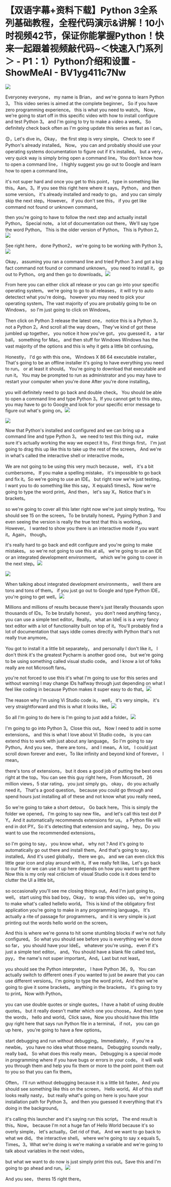 # 【双语字幕+资料下载】Python 3全系列基础教程，全程代码演示&讲解！10小时视频42节，保证你能掌握Python！快来一起跟着视频敲代码~＜快速入门系列＞ - P1：1）Python介绍和设置 - ShowMeAI - BV1yg411c7Nw

![](img/9f6c197f4ec196be1569c0ee7dc94ea1_0.png)

Everyoney everyone， my name is Brian， and we're gonna to learn Python 3。 This video series is aimed at the complete beginner。 So if you have zero programming experience。 this is what you need to watch。 Now， we're going to start off in this specific video with how to install configure and test Python 3。 and I'm going to try to make a video a week。 So definitely check back often as I'm going update this series as fast as I can。

😊，Let's dive in。Okay， the first step is very simple。 Check to see if Python's already installed。 Now。 you can and probably should use your operating systems documentation to figure out if it's installed。 but a very， very quick way is simply bring open a command line。You don't know how to open a command line， I highly suggest you go out to Google and learn how to open a command line。

 it's not super hard and once you get to this point， type in something like this。Aan。3。If you see this right here where it says。Python， and then some version。 it's already installed and ready to go。 and you can simply skip the next step。However。 if you don't see this， if you get like command not found or unknown command。

 then you're going to have to follow the next step and actually install Python。 Special note。 a lot of documentation out there。We'll say type the word Python。 This is the older version of Python。 This is Python 2。![](img/9f6c197f4ec196be1569c0ee7dc94ea1_2.png)

See right here， done Python2， we're going to be working with Python 3。![](img/9f6c197f4ec196be1569c0ee7dc94ea1_4.png)

Okay， assuming you ran a command line and tried Python 3 and got a big fact command not found or command unknown。 you need to install it， go out to Python。org and then go to downloads。![](img/9f6c197f4ec196be1569c0ee7dc94ea1_6.png)

From here you can either click all release or you can go into your specific operating system。 we're going to go to all releases， it will try to auto detectect what you're doing。 however you may need to pick your operating system。The vast majority of you are probably going to be on Windows， so I'm just going to click on Windows。

Then click on Python 3 release the latest one， notice this is a Python 3， not a Python 2。And scroll all the way down。They've kind of got these jumbled up together。 you notice it how you've got， you guessed it， a tar ball， something for Mac。 and then stuff for Windows Windows has the vast majority of the options and this is why it gets a little bit confusing。

Honestly， I'd go with this one。 Windows X 86 64 executable installer。 That's going to be an offline installer it's going to have everything you need to run。 or at least it should。 You're going to download that executable and run it。 You may be prompted to run as administrator and you may have to restart your computer when you're done After you're done installing。

 you will definitely need to go back and double check。 You should be able to open a command line and type Python  3。If you cannot get to this step。 you may have to go to Google and look for your specific error message to figure out what's going on。![](img/9f6c197f4ec196be1569c0ee7dc94ea1_8.png)

![](img/9f6c197f4ec196be1569c0ee7dc94ea1_9.png)

Now that Python's installed and configured and we can bring up a command line and type Python 3。 we need to test this thing out， make sure it's actually working the way we expect it to。First things first， I'm just going to drag this up like this to take up the rest of the screen。 And we're in what's called the interactive shell or interactive mode。

 We are not going to be using this very much because， well， it's a bit cumbersome。 If you make a spelling mistake， it's impossible to go back and fix it。So we're going to use an IDE。 but right now we're just testing， I want you to do something like this say。X equals5 times3。Now we're going to type the word print。And then， let's say X。Notice that's in brackets。

 so we're going to cover all this later right now we're just simply testing。You should see 15 on the screen。To be brutally honest。Pyping Python 3 and even seeing the version is really the true test that this is working。 However。 I wanted to show you there is an interactive mode if you want it。Again， though。

 it's really hard to go back and edit configure and you're going to make mistakes。 so we're not going to use this at all。 we're going to use an IDE or an integrated development environment。 which we're going to cover in the next step。![](img/9f6c197f4ec196be1569c0ee7dc94ea1_11.png)

![](img/9f6c197f4ec196be1569c0ee7dc94ea1_12.png)

When talking about integrated development environments， well there are tons and tons of them。 if you just go out to Google and type Python IDE， you're going to get well。![](img/9f6c197f4ec196be1569c0ee7dc94ea1_14.png)

Millions and millions of results because there's just literally thousands upon thousands of IDs。To be brutally honest， you don't need anything fancy， you can use a simple text editor。Really。 what an IdeE is is a very fancy text editor with a lot of functionality built on top of it。You'll probably find a lot of documentation that says iddle comes directly with Python that's not really true anymore。

 You got to install it a little bit separately。 and personally I don't like it。 I don't think it's the greatest Pycharm is another good one。 but we're going to be using something called visual studio code。 and I know a lot of folks really are not Microsoft fans。

 you're not forced to use this it's what I'm going to use for this series and without warning I may change IDs halfway through just depending on what I feel like coding in because Python makes it super easy to do that。![](img/9f6c197f4ec196be1569c0ee7dc94ea1_16.png)

The reason why I'm using Vi Studio code is， well， it's very simple。 it's very straightforward and this is what it looks like。![](img/9f6c197f4ec196be1569c0ee7dc94ea1_18.png)

So all I'm going to do here is I'm going to just add a folder。![](img/9f6c197f4ec196be1569c0ee7dc94ea1_20.png)

I'm going to go into Python 3。Close this out。 Now I need to add in some extensions。 and this is what I love about Vi Studio code。 is you can extend this to work with just about any language。 So I'm going to say Python。And you see， there are tons， and I mean。A lot。 I could just scroll down forever and ever。To like infinity and beyond kind of forever。 I mean。

 there's tons of extensions， but it does a good job of putting the best ones right at the top。You can see this guy right here。From Microsoft，26 million views，5 star rating， you just simply go。 okay， do you actually need it， That's a good question。 because you could go through and spend hours just installing all of these and not know what you really need。

 So we're going to take a short detour。 Go back here。This is simply the folder we opened。 I'm going to say new file。 and let's call this test dot P Y。And it automatically recommends extensions for us。 a Python file will end in dot PY。So it's detecting that extension and saying， hey。Do you want to use the recommended extensions。

 so I'm going to say， you know what， why not？And it's going to automatically go out there and install them。And that's going to say， installed。And it's used globally， there we go。 and we can even click this little gear icon and play around with it。If we really felt like。Let's go back to our file or we can use it up here depends on how you want to get there Now this is my only real criticism of visual Studio code is it does tend to clutter the UI a little bit。

 so occasionally you'll see me closing things out。And I'm just going to， well。 start using this bad boy。Okay， to wrap this video up。 we're going to make what's called hellello world。 This is kind of the obligatory first application you're going to make in any programming language。 It's actually a rite of passage for programmers。 and it is very simple is just printing out the words hello world on the screen。

 And this is where we're gonna to hit some stumbling blocks if we're not fully configured。 So what you should see before you is everything we've done so far， you should have your IdeE。 whatever you're using， even if it's just a simple text editor。 and。You should have a blank file called test。pyy， the name's not super important。And。Last but not least。

 you should see the Python interpreter。 I have Python 36，9。 You can actually switch to different ones if you wanted to just be aware that you can use different versions。I'm going to type the word print。And then we're going to give it some brackets。 anything in the brackets， it's going to try to print。Now with Python。

 you can use double quotes or single quotes。I have a habit of using double quotes。 but it really doesn't matter which one you choose。And then type the words， hello and world。Click save。Now you should have this little guy right here that says run Python file in a terminal。 if not， you can go up here， you're going to have a few options。

 start debugging and run without debugging。Immediately， if you're a newbie。 you have no idea what those means。 Debugging sounds really， really bad。 So what does this really mean， Debugging is a special mode in programming where if you have bugs or errors in your code。 it will walk you through them and help you fix them or more to the point point them out to you so that you can fix them。

Often， I'll run without debugging because it is a little bit faster。And you should see something like this on the screen， Hello world。All of this stuff looks really nasty， but really what's going on here is you have your installation path for Python 3。 and then you guessed it everything that it's doing in the background。

 it's calling this launcher and it's saying run this script。 The end result is this。Now。 because I'm not a huge fan of Hello World because it's so overly simple， let's actually。Get rid of that。 And we want to go back to what we did。 the interactive shell。 where we're going to say x equals 5。Times。3。What we're doing is we're making a variable and we're going to talk about variables in the next video。

 but what we want to do now is just simply print this out。Save this and I'm going to go ahead and run。![](img/9f6c197f4ec196be1569c0ee7dc94ea1_22.png)

And you see， theres 15 right there。
